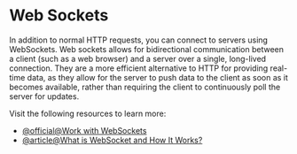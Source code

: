 # Web Sockets

In addition to normal HTTP requests, you can connect to servers using WebSockets. Web sockets allows for bidirectional communication between a client (such as a web browser) and a server over a single, long-lived connection. They are a more efficient alternative to HTTP for providing real-time data, as they allow for the server to push data to the client as soon as it becomes available, rather than requiring the client to continuously poll the server for updates.

Visit the following resources to learn more:

- [@official@Work with WebSockets](https://docs.flutter.dev/cookbook/networking/web-sockets)
- [@article@What is WebSocket and How It Works?](https://www.wallarm.com/what/a-simple-explanation-of-what-a-websocket-is)
